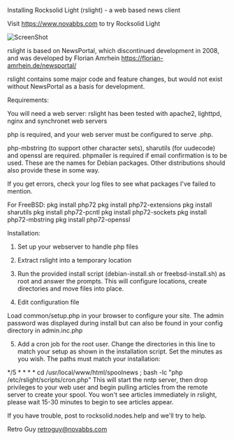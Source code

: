 Installing Rocksolid Light (rslight) - a web based news client

Visit https://www.novabbs.com to try Rocksolid Light

![ScreenShot](https://www.novabbs.com/images/rslight-480.png)

rslight is based on NewsPortal, which discontinued development in 2008, and was 
developed by Florian Amrhein https://florian-amrhein.de/newsportal/

rslight contains some major code and feature changes, but would not exist 
without NewsPortal as a basis for development.

Requirements:

You will need a web server: rslight has been tested with apache2, lighttpd, nginx
and synchronet web servers

php is required, and your web server must be configured to serve .php. 

php-mbstring (to support other character sets), sharutils (for uudecode) and 
openssl are required. 
phpmailer is required if email confirmation is to be used.
These are the names for Debian packages. Other distributions should 
also provide these in some way.

If you get errors, check your log files to see what packages I've failed to mention.

For FreeBSD:
pkg install php72
pkg install php72-extensions
pkg install sharutils
pkg install php72-pcntl
pkg install php72-sockets
pkg install php72-mbstring
pkg install php72-openssl

Installation: 

1. Set up your webserver to handle php files

2. Extract rslight into a temporary location

3. Run the provided install script (debian-install.sh or freebsd-install.sh) as root
and answer the prompts. This will configure locations, create directories and move files
into place.

4. Edit configuration file

Load common/setup.php in your browser to configure your site. The admin password
was displayed during install but can also be found in your config directory in
admin.inc.php

5. Add a cron job for the root user. Change the directories in this line to match your setup
as shown in the installation script. Set the minutes as you wish. The paths must match your
installation:

*/5 * * * * cd /usr/local/www/html/spoolnews ; bash -lc "php /etc/rslight/scripts/cron.php"
This will start the nntp server, then drop privileges to your web user and begin pulling
articles from the remote server to create your spool. You won't see articles immediately
in rslight, please wait 15-30 minutes to begin to see articles appear.

If you have trouble, post to rocksolid.nodes.help and we'll try to help.

Retro Guy
retroguy@novabbs.com

